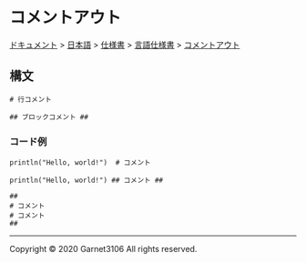 # コメントアウト

[ドキュメント](../../../../index.md) > [日本語](../../../index.md) > [仕様書](../../index.md) > [言語仕様書](../index.md) > [コメントアウト](./index.md)

## 構文

```
# 行コメント

## ブロックコメント ##
```

### コード例

```
println("Hello, world!")  # コメント

println("Hello, world!") ## コメント ##

##
# コメント
# コメント
##
```

---

Copyright © 2020 Garnet3106 All rights reserved.
